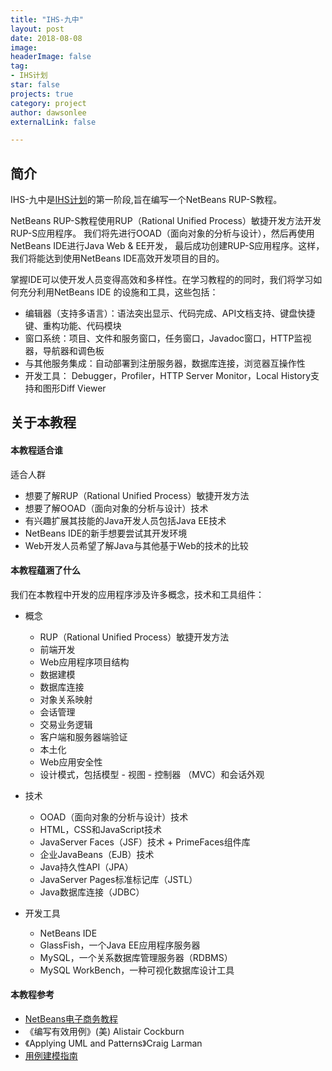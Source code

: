 ```yaml
---
title: "IHS-九中"
layout: post
date: 2018-08-08
image: 
headerImage: false
tag:
- IHS计划
star: false
projects: true
category: project
author: dawsonlee
externalLink: false

---
```


  [1]: /IHS计划/

## 简介

IHS-九中是[IHS计划][1]的第一阶段,旨在编写一个NetBeans RUP-S教程。

NetBeans RUP-S教程使用RUP（Rational Unified Process）敏捷开发方法开发RUP-S应用程序。
我们将先进行OOAD（面向对象的分析与设计），然后再使用NetBeans IDE进行Java Web & EE开发，
最后成功创建RUP-S应用程序。这样，我们将能达到使用NetBeans IDE高效开发项目的目的。

掌握IDE可以使开发人员变得高效和多样性。在学习教程的的同时，我们将学习如何充分利用NetBeans IDE
的设施和工具，这些包括：
    
*  编辑器（支持多语言）：语法突出显示、代码完成、API文档支持、键盘快捷键、重构功能、代码模块
*  窗口系统：项目、文件和服务窗口，任务窗口，Javadoc窗口，HTTP监视器，导航器和调色板
*  与其他服务集成：自动部署到注册服务器，数据库连接，浏览器互操作性
*  开发工具： Debugger，Profiler，HTTP Server Monitor，Local History支持和图形Diff Viewer

##  关于本教程

####  本教程适合谁

适合人群

*  想要了解RUP（Rational Unified Process）敏捷开发方法
*  想要了解OOAD（面向对象的分析与设计）技术
*  有兴趣扩展其技能的Java开发人员包括Java EE技术
*  NetBeans IDE的新手想要尝试其开发环境
*  Web开发人员希望了解Java与其他基于Web的技术的比较

#### 本教程蕴涵了什么

我们在本教程中开发的应用程序涉及许多概念，技术和工具组件：

*  概念
    *  RUP（Rational Unified Process）敏捷开发方法
    *  前端开发
    *  Web应用程序项目结构
    *  数据建模
    *  数据库连接
    *  对象关系映射
    *  会话管理
    *  交易业务逻辑
    *  客户端和服务器端验证
    *  本土化
    *  Web应用安全性
    *  设计模式，包括模型 - 视图 - 控制器 （MVC）和会话外观

*  技术
    *  OOAD（面向对象的分析与设计）技术
    *  HTML，CSS和JavaScript技术
    *  JavaServer Faces（JSF）技术 + PrimeFaces组件库
    *  企业JavaBeans（EJB）技术
    *  Java持久性API（JPA）
    *  JavaServer Pages标准标记库（JSTL）
    *  Java数据库连接（JDBC）

*  开发工具
    *  NetBeans IDE
    *  GlassFish，一个Java EE应用程序服务器
    *  MySQL，一个关系数据库管理服务器（RDBMS）
    *  MySQL WorkBench，一种可视化数据库设计工具

#### 本教程参考

*  [NetBeans电子商务教程](https://netbeans.org/kb/docs/javaee/ecommerce/intro.html ) 
*  《编写有效用例》(美) Alistair Cockburn 
*  《Applying UML and Patterns》Craig Larman
*   [用例建模指南](https://www.ibm.com/developerworks/cn/rational/r-usecase-atm/ ) 


